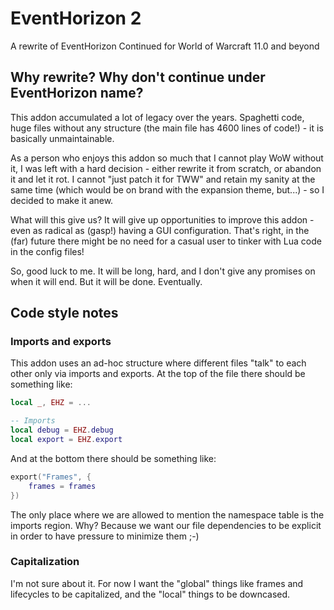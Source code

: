 # EventHorizon 2

A rewrite of EventHorizon Continued for World of Warcraft 11.0 and beyond

## Why rewrite? Why don't continue under EventHorizon name?

This addon accumulated a lot of legacy over the years. Spaghetti code, huge files without any structure (the main file has 4600 lines of code!) - it is basically unmaintainable.

As a person who enjoys this addon so much that I cannot play WoW without it, I was left with a hard decision - either rewrite it from scratch, or abandon it and let it rot. I cannot "just patch it for TWW" and retain my sanity at the same time (which would be on brand with the expansion theme, but...) - so I decided to make it anew.

What will this give us? It will give up opportunities to improve this addon - even as radical as (gasp!) having a GUI configuration. That's right, in the (far) future there might be no need for a casual user to tinker with Lua code in the config files!

So, good luck to me. It will be long, hard, and I don't give any promises on when it will end. But it will be done. Eventually.

## Code style notes
### Imports and exports
This addon uses an ad-hoc structure where different files "talk" to each other only via imports and exports. At the top of the file there should be something like:

```lua
local _, EHZ = ...

-- Imports
local debug = EHZ.debug
local export = EHZ.export
```

And at the bottom there should be something like:

```lua
export("Frames", {
    frames = frames
})
```

The only place where we are allowed to mention the namespace table is the imports region. Why? Because we want our file dependencies to be explicit in order to have pressure to minimize them ;-)

### Capitalization

I'm not sure about it. For now I want the "global" things like frames and lifecycles to be capitalized, and the "local" things to be downcased.